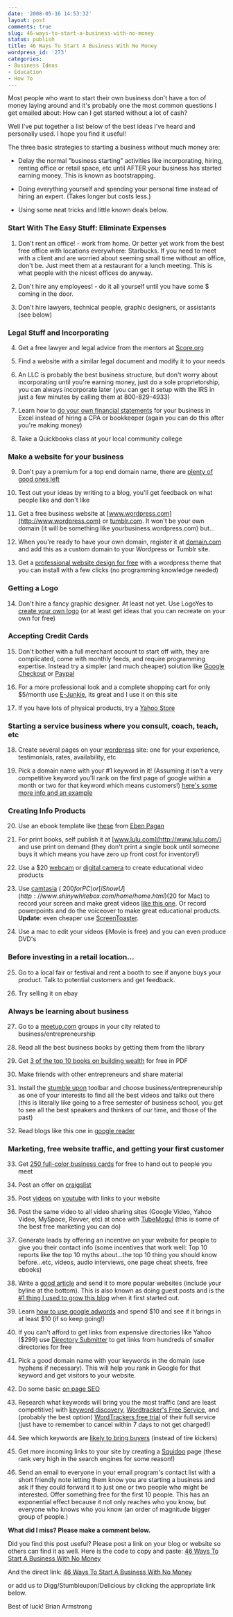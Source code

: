 ```yaml
---
date: '2008-05-16 14:53:32'
layout: post
comments: true
slug: 46-ways-to-start-a-business-with-no-money
status: publish
title: 46 Ways To Start A Business With No Money
wordpress_id: '273'
categories:
- Business Ideas
- Education
- How To
---
```


Most people who want to start their own business don't have a ton of money laying around and it's probably one the most common questions I get emailed about:  How can I get started without a lot of cash?

Well I've put together a list below of the best ideas I've heard and personally used.  I hope you find it useful!

The three basic strategies to starting a business without much money are:



	
  * Delay the normal "business starting" activities like incorporating, hiring, renting office or retail space, etc until AFTER your business has started earning money.  This is known as bootstrapping.

	
  * Doing everything yourself and spending your personal time instead of hiring an expert. (Takes longer but costs less.)

	
  * Using some neat tricks and little known deals below.




### Start With The Easy Stuff: Eliminate Expenses


1. Don't rent an office! - work from home. Or better yet work from the best free office with locations everywhere: Starbucks.  If you need to meet with a client and are worried about seeming small time without an office, don't be.  Just meet them at a restaurant for a lunch meeting.  This is what people with the nicest offices do anyway.

2. Don't hire any employees! - do it all yourself until you have some $ coming in the door.

3. Don't hire lawyers, technical people, graphic designers, or assistants (see below)


### Legal Stuff and Incorporating


4. Get a free lawyer and legal advice from the mentors at [Score.org](http://www.score.org)

5. Find a website with a similar legal document and modify it to your needs

6. An LLC is probably the best business structure, but don't worry about incorporating until you're earning money, just do a sole proprietorship, you can always incorporate later (you can get it setup with the IRS in just a few minutes by calling them at 800-829-4933)

7. Learn how to [do your own financial statements](http://brianarmstrong.org/posts/how-to-understand-and-create-a-personal-financial-statement-each-month-in-5-minutes/) for your business in Excel instead of hiring a CPA or bookkeeper (again you can do this after you're making money)

8. Take a Quickbooks class at your local community college


### Make a website for your business


9. Don't pay a premium for a top end domain name, there are [plenty of good ones left](http://brianarmstrong.org/posts/how-to-choose-a-killer-domain-name-for-your-business/)

10. Test out your ideas by writing to a blog, you'll get feedback on what people like and don't like

11. Get a free business website at [www.wordpress.com](http://www.wordpress.com) or [tumblr.com](http://tumblr.com/).  It won't be your own domain (it will be something like yourbusiness.wordpress.com) but...

12. When you're ready to have your own domain, register it at [domain.com](http://www.domain.com/) and add this as a custom domain to your Wordpress or Tumblr site.

13. Get a [professional website design for free](http://themes.wordpress.net/) with a wordpress theme that you can install with a few clicks (no programming knowledge needed)



### Getting a Logo


14. Don't hire a fancy graphic designer.  At least not yet.  Use LogoYes to [create your own logo](http://www.startbreakingfree.com/go/logoyes) (or at least get ideas that you can recreate on your own for free)


### Accepting Credit Cards


15. Don't bother with a full merchant account to start off with, they are complicated, come with monthly feeds, and require programming expertise.  Instead try a simpler (and much cheaper) solution like [Google Checkout](http://checkout.google.com) or [Paypal](http://www.paypal.com)

16. For a more professional look and a complete shopping cart for only $5/month use [E-Junkie](http://www.startbreakingfree.com/go/e-junkie), its great and I use it on this site

17. If you have lots of physical products, try a [Yahoo Store](http://smallbusiness.yahoo.com/ecommerce/)


### Starting a service business where you consult, coach, teach, etc


18. Create several pages on your [wordpress](http://wordpress.com/) site: one for your experience, testimonials, rates, availability, etc

19. Pick a domain name with your #1 keyword in it!  (Assuming it isn't a very competitive keyword you'll rank on the first page of google within a month or two for that keyword which means customers!) [here's some more info and an example](http://brianarmstrong.org/posts/how-to-use-domain-names-to-improve-your-google-rankings/)


### Creating Info Products


20. Use an ebook template like [these](http://s3.amazonaws.com/oldbloguploads/eBookTemplates.zip) from [Eben Pagan](http://www.gurumastermind.com/)

21. For print books, self publish it at [www.lulu.com](http://www.lulu.com/) and use print on demand (they don't print a single book until someone buys it which means you have zero up front cost for inventory!)

22. Use a $20 [webcam](http://www.startbreakingfree.com/go/webcam) or [digital camera](http://www.amazon.com/gp/search?ie=UTF8&keywords=digital%20camera&tag=httpwwwstartb-20&index=blended&linkCode=ur2&camp=1789&creative=9325) to create educational video products

23. Use [camtasia](http://www.amazon.com/gp/redirect.html?ie=UTF8&location=http%3A%2F%2Fwww.amazon.com%2FTechSmith-CAMS01-Camtasia-Studio-5-1%2Fdp%2FB000HCW6YE%3Fie%3DUTF8%26s%3Dsoftware%26qid%3D1210795862%26sr%3D8-2&tag=httpwwwstartb-20&linkCode=ur2&camp=1789&creative=9325) ( $200 for PC) or [iShowU](http://www.shinywhitebox.com/home/home.html) ($20 for Mac) to record your screen and make great videos [like this one](http://www.youtube.com/watch?v=J7z0XOjjvqw).  Or record powerpoints and do the voiceover to make great educational products.  **Update**:  even cheaper use [ScreenToaster](http://www.screentoaster.com/).

24. Use a mac to edit your videos (iMovie is free) and you can even produce DVD's


### Before investing in a retail location...


25. Go to a local fair or festival and rent a booth to see if anyone buys your product.  Talk to potential customers and get feedback.

26. Try selling it on ebay


### Always be learning about business


27. Go to a [meetup.com](http://www.meetup.com) groups in your city related to business/entrepreneurship

28. Read all the best business books by getting them from the library

29. Get [3 of the top 10 books on building wealth](http://www.startbreakingfree.com/subscribe/) for free in PDF

30. Make friends with other entrepreneurs and share material

31. Install the [stumble upon](http://www.stumbleupon.com/) toolbar and choose business/entrepreneurship as one of your interests to find all the best videos and talks out there (this is literally like going to a free semester of business school, you get to see all the best speakers and thinkers of our time, and those of the past)

32. Read blogs like this one in [google reader](http://reader.google.com)


### Marketing, free website traffic, and getting your first customer


33. Get [250 full-color business cards](http://www.startbreakingfree.com/go/vista) for free to hand out to people you meet

34. Post an offer on [craigslist](http://www.craigslist.com)

35. Post [videos](http://youtube.com/watch?v=addXWGFZfNg) on [youtube](http://www.youtube.com) with links to your website

36. Post the same video to all video sharing sites (Google Video, Yahoo Video, MySpace, Revver, etc) at once with [TubeMogul](http://www.tubemogul.com/) (this is some of the best free marketing you can do)

37. Generate leads by offering an incentive on your website for people to give you their contact info (some incentives that work well: Top 10 reports like the top 10 myths about...the top 10 thing you should know before...etc, videos, audio interviews, one page cheat sheets, free ebooks)

38. Write a [good article](http://www.youngmoney.com/entrepreneur/advice/41) and send it to more popular websites (include your byline at the bottom).  This is also known as doing guest posts and is the [#1 thing I used to grow this blog](http://brianarmstrong.org/posts/conclusion/) when it first started out.

39. Learn [how to use google adwords](http://www.startbreakingfree.com/go/dgga) and spend $10 and see if it brings in at least $10 (if so keep going!)

40. If you can't afford to get links from expensive directories like Yahoo ($299) use [Directory Submitter](http://www.startbreakingfree.com/go/ds) to get links from hundreds of smaller directories for free

41. Pick a good domain name with your keywords in the domain (use hyphens if necessary).  This will help you rank in Google for that keyword and get visitors to your website.

42. Do some basic [on page SEO](http://www.webconfs.com/15-minute-seo.php)

43. Research what keywords will bring you the most traffic (and are least competitive) with [keyword discovery](http://keyworddiscovery.com/search.html), [Wordtracker's Free Service](http://www.startbreakingfree.com/go/wtfree), and (probably the best option) [WordTrackers free trial](http://www.startbreakingfree.com/go/wt) of their full service (just have to remember to cancel within 7 days to not get charged!)

44. See which keywords are [likely to bring buyers](http://adlab.msn.com/Online-Commercial-Intention/OCI.aspx) (instead of tire kickers)

45. Get more incoming links to your site by creating a [Squidoo](http://www.squidoo.com) page (these rank very high in the search engines for some reason!)

46. Send an email to everyone in your email program's contact list with a short friendly note letting them know you are starting a business and ask if they could forward it to just one or two people who might be interested.  Offer something free for the first 10 people.  This has an exponential effect because it not only reaches who you know, but everyone who knows who you know (an order of magnitude bigger group of people.)

**What did I miss?  Please make a comment below.**

Did you find this post useful?  Please post a link on your blog or website so others can find it as well.  Here is the code to copy and paste:
<a href="http://brianarmstrong.org/posts/" mce_href="http://brianarmstrong.org/posts/">46 Ways To Start A Business With No Money</a>

And the direct link:
[46 Ways To Start A Business With No Money](http://brianarmstrong.org/posts/)

or add us to Digg/Stumbleupon/Delicious by clicking the appropriate link below.

Best of luck!
Brian Armstrong

